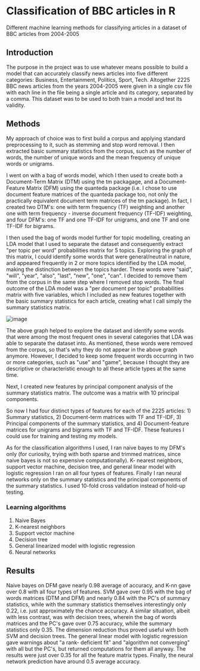# Classification of BBC articles in R
Different machine learning methods for classifying articles in a dataset of BBC articles from 2004-2005

## Introduction

The purpose in the project was to use whatever means possible to build a model that can
accurately classify news articles into five different categories: Business, Entertainment, Politics,
Sport, Tech. Altogether 2225 BBC news articles from the years 2004-2005 were given in a single
csv file with each line in the file being a single article and its category, separated by a comma. This
dataset was to be used to both train a model and test its validity.

## Methods

My approach of choice was to first build a corpus and applying standard preprocessing to it, such
as stemming and stop word removal. I then extracted basic summary statistics from the corpus,
such as the number of words, the number of unique words and the mean frequency of unique
words or unigrams.

I went on with a bag of words model, which I then used to create both a Document-Term Matrix (DTM) using
the tm packagage, and a Document-Feature Matrix (DFM) using the quanteda package (i.e. I chose to use document
feature matrices of the quanteda package too, not only the practically equivalent document term matrices of
the tm package). In fact, I created two DTM's: one with term frequency (TF) weighting and another one with term frequency -
inverse document frequency (TF-IDF) weighting, and four DFM's: one TF and one TF-IDF for unigrams, and
one TF and one TF-IDF for bigrams.

I then used the bag of words model further for topic modelling, creating an LDA model that I used to
separate the dataset and consequently extract "per topic per word" probabilities matrix for 5 topics. 
Exploring the graph of this matrix, I could identify some words that were general/neutral in nature, 
and appeared frequently in 2 or more topics identified by the LDA model, making the distinction between
the topics harder. These words were "said", "will", "year", "also", "last", "new", "one", "can".
I decided to remove them from the corpus in the same step where I removed stop words. The final outcome 
of the LDA model was a "per document per topic" probabilities matrix with five variables, which I included 
as new features together with the basic summary statistics for each article, creating what I call simply 
the summary statistics matrix.

![image](https://github.com/jaakko-paavola/classification-of-bbc-articles-in-r/assets/7263106/57313c9c-51e6-4730-bccd-cd22f24ed0d6)

The above graph helped to explore the dataset and identify some words that
were among the most frequent ones in several categories that LDA was able to separate the
dataset into. As mentioned, these words were removed from the corpus, so that's why they do not appear in the above graph
anymore. However, I decided to keep some frequent words occurring in two or more categories,
such as "use" and "game", because I thought they are descriptive or characteristic enough to all
these article types at the same time.

Next, I created new features by principal component analysis of the summary statistics matrix. The
outcome was a matrix with 10 principal components.

So now I had four distinct types of features for each of the 2225 articles: 1) Summary statistics, 2)
Document-term matrices with TF and TF-IDF, 3) Principal components of the summary statistics, and 4)
Document-feature matrices for unigrams and bigrams with TF and TF-IDF. These features I could use
for training and testing my models.

As for the classification algorithms I used, I ran naive bayes to my DFM's only (for curiosity, trying
with both sparse and trimmed matrices, since naive bayes is not so expensive computationally). K-
nearest neighbors, support vector machine, decision tree, and general linear model with logistic
regression I ran on all four types of features. Finally I ran neural networks only on the summary
statistics and the principal components of the summary statistics. I used 10-fold cross validation
instead of hold-up testing.

### Learning algorithms
1) Naive Bayes
2) K-nearest neighbors
3) Support vector machine
4) Decision tree
5) General linearized model with logistic regression
6) Neural networks

## Results
Naive bayes on DFM gave nearly 0.98 average of accuracy, and K-nn gave over 0.8 with all four
types of features. SVM gave over 0.95 with the bag of words matrices (DTM and DFM) and nearly
0.84 with the PC's of summary statistics, while with the summary statistics themselves interestingly
only 0.22, i.e. just approximately the chance accuracy. A similar situation, albeit with less contrast,
was with decision trees, wherein the bag of words matrices and the PC's gave over 0.75 accuracy,
while the summary statistics only 0.35. The dimension reduction thus proved useful with both SVM
and decision trees. The general linear model with logistic regression gave warnings about "a rank-
deficient fit" and "algorithm not converging" with all but the PC's, but returned computations for them
all anyway. The results were just over 0.35 for all the feature matrix types. Finally, the neural
network prediction have around 0.5 average accuracy.

